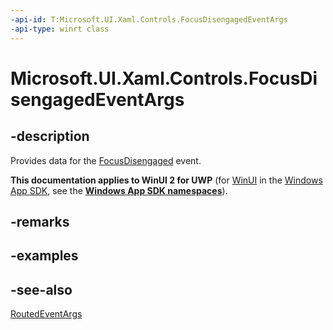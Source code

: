 ```yaml
---
-api-id: T:Microsoft.UI.Xaml.Controls.FocusDisengagedEventArgs
-api-type: winrt class
---
```


<!-- Class syntax.
public class FocusDisengagedEventArgs : Windows.UI.Xaml.RoutedEventArgs, Windows.UI.Xaml.Controls.IFocusDisengagedEventArgs
-->

# Microsoft.UI.Xaml.Controls.FocusDisengagedEventArgs

## -description
Provides data for the [FocusDisengaged](control_focusdisengaged.md) event.

**This documentation applies to WinUI 2 for UWP** (for [WinUI](/windows/apps/winui/winui3/) in the [Windows App SDK](/windows/apps/windows-app-sdk/), see the **[Windows App SDK namespaces](/windows/windows-app-sdk/api/winrt/)**).

## -remarks

## -examples

## -see-also
[RoutedEventArgs](../microsoft.ui.xaml/routedeventargs.md)
